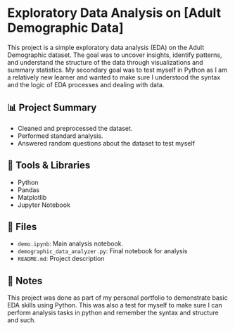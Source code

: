 # Exploratory Data Analysis on [Adult Demographic Data]

This project is a simple exploratory data analysis (EDA) on the Adult Demographic dataset. The goal was to uncover insights, identify patterns, and understand the structure of the data through visualizations and summary statistics. My secondary goal was to test myself in Python as I am a relatively new learner and wanted to make sure I understood the syntax and the logic of EDA processes and dealing with data. 

## 📊 Project Summary

- Cleaned and preprocessed the dataset.
- Performed standard analysis.
- Answered random questions about the dataset to test myself 
  

## 🧰 Tools & Libraries

- Python
- Pandas
- Matplotlib
- Jupyter Notebook

## 📁 Files

- `demo.ipynb`: Main analysis notebook.
- `demographic_data_analyzer.py`: Final notebook for analysis
- `README.md`: Project description

## 📌 Notes

This project was done as part of my personal portfolio to demonstrate basic EDA skills using Python. This was also a test for myself to make sure I can perform analysis tasks in python and remember the syntax and structure and such.


